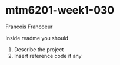 # mtm6201-week1-030
Francois Francoeur

Inside readme you should
1. Describe the project
2. Insert reference code if any
